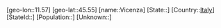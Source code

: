 ﻿---
location: [45.55,11.57]
type: City
tags:
- geo/City


SpocWebEntityId: 35274
isDeleted: false
confidential: public

---
[geo-lon::11.57]
[geo-lat::45.55]
[name::Vicenza]
[State::]
[Country::[Italy](geo/Continent/Europe/Italy.md)]
[StateId::]
[Population::]
[Unknown::]

